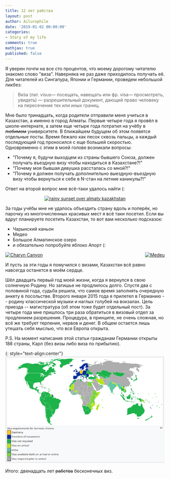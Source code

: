 ```yaml
---
title: 12 лет рабства
layout: post
author: Ailurophile
date: '2019-01-02 00:00:00'
categories:
- Story of my life
comments: true
mathjax: true
published: false
---
```


Я уверен почти на все сто процентов, что моему дорогому читателю знакомо слово "виза".
Наверняка не раз даже приходилось получать её.
Для читателей из Сингапура, Японии и Германии, проведем небольшой ликбез:
> Ви́за (лат. visus— посещать, навещать или фр. visa— просмотреть, увидеть) — разрешительный документ, дающий право человеку на пересечение тех или иных границ.
<!--more-->

Мне было тринадцать, когда родители отправили меня учиться в Казахстан, а именно в город Алматы.
Первые четыре года я провёл в школе-интернате, а затем еще четыре года потратил на учёбу в ~~любимом~~ университете.
В ближайшем будущем об этом появятся отдельные посты.
Время бежало как песок сквозь пальцы, а каждый последующий год проносился с еще большей скоростью.
Одновременно с этим в моей голове возникали вопросы:

* "Почему я, будучи выходцем из страны бывшего Союза, должен получать въездную визу чтобы находиться в Казахстане?!"
* "Почему моя бывшая девушка рассталась со мной?!"
* "Почему я должен получать дополнительно выездную-въездную визу чтобы вернуться к себе в N-стан на летние каникулы?!"

Ответ на второй вопрос мне всё-таки удалось найти (:

<div style="text-align: center;">
<a data-flickr-embed="true" data-header="true"  href="https://www.flickr.com/photos/39997856@N03/7758319838" title="rainy sunset over almaty kazakhstan"><img src="https://farm8.staticflickr.com/7140/7758319838_f459191e67_z.jpg" width="640" height="427" alt="rainy sunset over almaty kazakhstan"></a><script async src="//embedr.flickr.com/assets/client-code.js" charset="utf-8"></script>
</div>

За годы учёбы мне не удалось объездить страну вдоль и поперёк, но парочку из многочисленных красивых мест я всё таки посетил.
Если вы вдруг планируете посетить Казахстан, то вот вам несколько подсказок:
* Чарынский каньон
* Медео
* Большое Алматинское озеро
* и обязательно попробуйте яблоко Апорт (: 

<div style="float: left;">
	<a data-flickr-embed="true" data-header="true"  href="https://www.flickr.com/photos/ifl/3991847077/" title="Charyn Canyon"><img src="https://farm3.staticflickr.com/2480/3991847077_c4ed5dc1bd.jpg" width="500" height="259" alt="Charyn Canyon"></a><script async src="//embedr.flickr.com/assets/client-code.js" charset="utf-8"></script>
</div>
<div style="float: right;">
	<a data-flickr-embed="true" data-header="true"  href="https://www.flickr.com/photos/torekhan/23177970681/in/photostream/" title="Medeu"><img src="https://farm6.staticflickr.com/5781/23177970681_c65f8aec58.jpg" width="500" height="375" alt="Medeu"></a><script async src="//embedr.flickr.com/assets/client-code.js" charset="utf-8"></script>
</div>
<div style="clear: both;"></div>

И пусть за эти годы я помучился с визами, Казахстан всё равно навсегда останется в моём сердце.

Шёл двадцать первый год моей жизни, когда я вернулся в свою солнечную Родину.
Но затишье не продлилось долго.
Спустя два с половиной года, судьба решила, что самое время заполнять очередную анкету в посольстве.
Второго января 2015 года я прилетел в Германию -- родину классической музыки и наглых голубей на вокзалах.
Цель приезда -- магистратура (об этом тоже будет отдельный пост).
За четыре года мне пришлось три раза обратиться в визовый отдел за продлением разрешения.
Процедура, в принципе, не очень сложная, но всё же требует терпения, нервов и денег. 
В общем остается лишь утешать себя мыслью, что вся Европа открыта.

P.S. На момент написания этой статьи гражданам Германии открыты 188 страны, Карл (без визы либо виза по прибытию).

{: style="text-align:center"}
![Visa Requirements for German Citizens](/assets/images/visa_requirements_german_citizens.png)

Итого: двенадцать лет ~~рабства~~ бесконечных виз.

